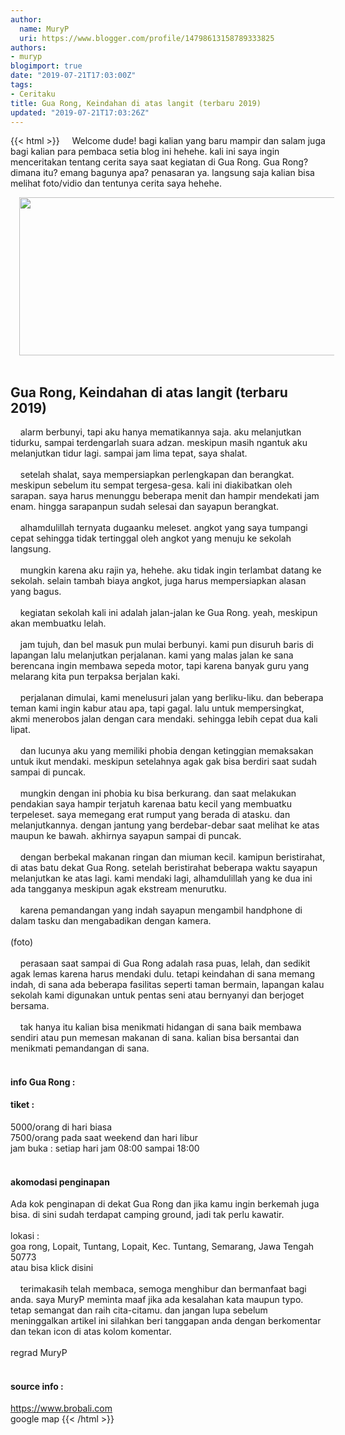 ```yaml
---
author:
  name: MuryP
  uri: https://www.blogger.com/profile/14798613158789333825
authors:
- muryp
blogimport: true
date: "2019-07-21T17:03:00Z"
tags:
- Ceritaku
title: Gua Rong, Keindahan di atas langit (terbaru 2019)
updated: "2019-07-21T17:03:26Z"
---
```


 {{< html >}} 
&nbsp; &nbsp; Welcome dude! bagi kalian yang baru mampir dan salam juga bagi kalian para pembaca setia blog ini hehehe. kali ini  saya ingin menceritakan tentang cerita saya saat kegiatan di Gua Rong. Gua Rong? dimana itu? emang bagunya apa? penasaran ya. langsung saja kalian bisa melihat foto/vidio dan tentunya cerita saya hehehe.<br /><div class="separator" style="clear: both; text-align: center;"><a href="https://1.bp.blogspot.com/-CINtzIba_5g/XTT9GS-NpQI/AAAAAAAAEYo/aFk4WlFV2CM3JUliklFdvmjZNTI2wt7ggCLcBGAs/s1600/IMG-20190718-WA0023-min.jpg" imageanchor="1" style="margin-left: 1em; margin-right: 1em;"><img border="0" data-original-height="506" data-original-width="1280" height="253" src="https://1.bp.blogspot.com/-CINtzIba_5g/XTT9GS-NpQI/AAAAAAAAEYo/aFk4WlFV2CM3JUliklFdvmjZNTI2wt7ggCLcBGAs/s640/IMG-20190718-WA0023-min.jpg" width="640" /></a></div><br /><h2>Gua Rong, Keindahan di atas langit (terbaru 2019)</h2>&nbsp; &nbsp; alarm berbunyi, tapi aku hanya mematikannya saja. aku melanjutkan tidurku, sampai terdengarlah suara adzan. meskipun masih ngantuk aku melanjutkan tidur lagi. sampai jam lima tepat, saya shalat.<br /><br />&nbsp; &nbsp; setelah shalat, saya mempersiapkan perlengkapan dan berangkat. meskipun sebelum itu sempat tergesa-gesa. kali ini diakibatkan oleh sarapan. saya harus menunggu beberapa menit dan hampir mendekati jam enam. hingga sarapanpun sudah selesai dan sayapun berangkat.<br /><br />&nbsp; &nbsp; alhamdulillah ternyata dugaanku meleset. angkot yang saya tumpangi cepat sehingga tidak tertinggal oleh angkot yang menuju ke sekolah langsung.<br /><br />&nbsp; &nbsp; mungkin karena aku rajin ya, hehehe. aku tidak ingin terlambat datang ke sekolah. selain tambah biaya angkot, juga harus mempersiapkan alasan yang bagus.<br /><br />&nbsp; &nbsp; kegiatan sekolah kali ini adalah jalan-jalan ke Gua Rong. yeah, meskipun akan membuatku lelah.<br /><br />&nbsp; &nbsp; jam tujuh, dan bel masuk pun mulai berbunyi. kami pun disuruh baris di lapangan lalu melanjutkan perjalanan. kami yang malas jalan ke sana berencana ingin membawa sepeda motor, tapi karena banyak guru yang melarang kita pun terpaksa berjalan kaki.<br /><br />&nbsp; &nbsp; perjalanan dimulai, kami menelusuri jalan yang berliku-liku. dan beberapa teman kami ingin kabur atau apa, tapi gagal. lalu untuk mempersingkat, akmi menerobos jalan dengan cara mendaki. sehingga lebih cepat dua kali lipat.<br /><br />&nbsp; &nbsp; dan lucunya aku yang memiliki phobia dengan ketinggian memaksakan untuk ikut mendaki. meskipun setelahnya agak gak bisa berdiri saat sudah sampai di puncak.<br /><br />&nbsp; &nbsp; mungkin dengan ini phobia ku bisa berkurang. dan saat melakukan pendakian saya hampir terjatuh karenaa batu kecil yang membuatku terpeleset. saya memegang erat rumput yang berada di atasku. dan melanjutkannya. dengan jantung yang berdebar-debar saat melihat ke atas maupun ke bawah. akhirnya sayapun sampai di puncak.<br /><br />&nbsp; &nbsp; dengan berbekal makanan ringan dan miuman kecil. kamipun beristirahat, di atas batu dekat Gua Rong. setelah beristirahat beberapa waktu sayapun melanjutkan ke atas lagi. kami mendaki lagi, alhamdulillah yang ke dua ini ada tangganya meskipun agak ekstream menurutku.<br /><br />&nbsp; &nbsp; karena pemandangan yang indah sayapun mengambil handphone di dalam tasku dan mengabadikan dengan kamera. <br /><br />(foto)<br /><br />&nbsp; &nbsp; perasaan saat sampai di Gua Rong adalah rasa puas, lelah, dan sedikit agak lemas karena harus mendaki dulu. tetapi keindahan di sana memang indah, di sana ada beberapa fasilitas seperti taman bermain, lapangan kalau sekolah kami digunakan untuk pentas seni atau bernyanyi dan berjoget bersama. <br /><br />&nbsp; &nbsp; tak hanya itu kalian bisa menikmati hidangan di sana baik membawa sendiri atau pun memesan makanan di sana. kalian bisa bersantai dan menikmati pemandangan di sana.<br /><br /><h4>info Gua Rong :</h4><h4>tiket :</h4>5000/orang di hari biasa<br />7500/orang pada saat weekend dan hari libur<br />jam buka : setiap hari jam 08:00 sampai 18:00<br /><br /><h4>akomodasi penginapan</h4>Ada kok penginapan di dekat Gua Rong dan jika kamu ingin berkemah juga bisa. di sini sudah terdapat camping ground, jadi tak perlu kawatir.<br /><br />lokasi :<br />goa rong, Lopait, Tuntang, Lopait, Kec. Tuntang, Semarang, Jawa Tengah 50773<br />atau bisa klick disini<br /><br />&nbsp; &nbsp; terimakasih telah membaca, semoga menghibur dan bermanfaat bagi anda. saya MuryP meminta maaf jika ada kesalahan kata maupun typo. tetap semangat dan raih cita-citamu. dan jangan lupa sebelum meninggalkan artikel ini silahkan beri tanggapan anda dengan berkomentar dan tekan icon di atas kolom komentar.<br /><br />regrad MuryP<br /><br /><h4>source info :</h4>https://www.brobali.com<br />google map
{{< /html >}}
